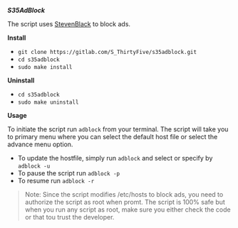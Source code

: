 ***S35AdBlock***

The script uses [StevenBlack](https://github.com/StevenBlack/hosts) to block ads. 

**Install**

- `git clone https://gitlab.com/S_ThirtyFive/s35adblock.git`
- `cd s35adblock`
- `sudo make install`

**Uninstall**
- `cd s35adblock`
- `sudo make uninstall`
     
**Usage**
    
To initiate the script run `adblock` from your terminal.
The script will take you to primary menu where you can select the default host file or select the advance menu option. 
    
    
- To update the hostfile, simply run `adblock` and select or specify by `adblock -u`
- To pause the script run `adblock -p`
- To resume run `adblock -r`
    
> Note: Since the script modifies /etc/hosts to block ads, you need to authorize the script as root when promt.
> The script is 100% safe but when you run any script as root, make sure you either check the code or that tou trust the developer.